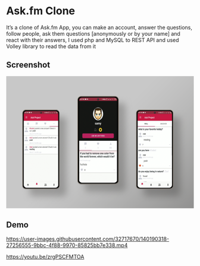 
# Ask.fm Clone

It’s a clone of Ask.fm App, you can make an account, answer the questions, follow people, ask them questions [anonymously or by your name] and react with their answers, I used php and MySQL to REST API and used Volley library to read the data from it

## Screenshot

![Alt text](https://github.com/Ahmed7Elsawy/Ask.fm-Clone/blob/master/ask.png?raw=true "Optional Title")


## Demo



https://user-images.githubusercontent.com/32717670/140190318-27256555-9bbc-4f88-9970-85825bb7e338.mp4




https://youtu.be/zrgPSCFMTOA
